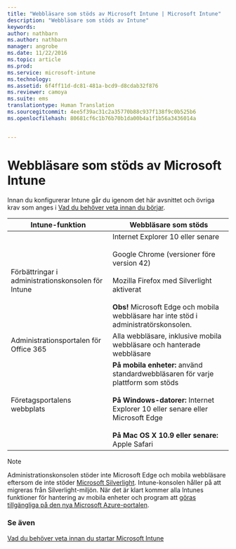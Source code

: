 ```yaml
---
title: "Webbläsare som stöds av Microsoft Intune | Microsoft Intune"
description: "Webbläsare som stöds av Intune"
keywords: 
author: nathbarn
ms.author: nathbarn
manager: angrobe
ms.date: 11/22/2016
ms.topic: article
ms.prod: 
ms.service: microsoft-intune
ms.technology: 
ms.assetid: 6f4ff11d-dc81-481a-bcd9-d8cdab32f876
ms.reviewer: camoya
ms.suite: ems
translationtype: Human Translation
ms.sourcegitcommit: 4ee5f39ac31c2a35770b88c937f138f9c0b525b6
ms.openlocfilehash: 80681cf6c1b76b70b1da00b4a1f1b56a3436014a


---
```


# <a name="microsoft-intune-supported-web-browsers"></a>Webbläsare som stöds av Microsoft Intune

Innan du konfigurerar Intune går du igenom det här avsnittet och övriga krav som anges i [Vad du behöver veta innan du börjar](what-to-know-before-you-start-microsoft-intune.md).

|Intune-funktion |Webbläsare som stöds|
|---------|---------|
|Förbättringar i administrationskonsolen för Intune     |  Internet Explorer 10 eller senare<br /><br />Google Chrome (versioner före version 42)<br /><br />Mozilla Firefox med Silverlight aktiverat<br /><br />**Obs!** Microsoft Edge och mobila webbläsare har inte stöd i administratörskonsolen.                      
|Administrationsportalen för Office 365     |Alla webbläsare, inklusive mobila webbläsare och hanterade webbläsare  |
|Företagsportalens webbplats     |**På mobila enheter:** använd standardwebbläsaren för varje plattform som stöds   <br /><br />**På Windows-datorer:** Internet Explorer 10 eller senare eller Microsoft Edge<br /><br />**På Mac OS X 10.9 eller senare:** Apple Safari    |

> [!Note]
> Administrationskonsolen stöder inte Microsoft Edge och mobila webbläsare eftersom de inte stöder [Microsoft Silverlight](https://msdn.microsoft.com/en-us/library/cc838158(v=vs.95).aspx). Intune-konsolen håller på att migreras från Silverlight-miljön. När det är klart kommer alla Intunes funktioner för hantering av mobila enheter och program att [göras tillgängliga på den nya Microsoft Azure-portalen](https://blogs.technet.microsoft.com/enterprisemobility/2015/11/17/enhancing-managed-mobile-productivity/).

### <a name="see-also"></a>Se även
[Vad du behöver veta innan du startar Microsoft Intune](what-to-know-before-you-start-microsoft-intune.md)



<!--HONumber=Nov16_HO4-->


